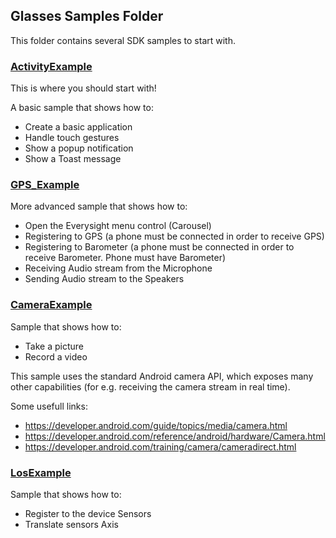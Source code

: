 ## Glasses Samples Folder

This folder contains several SDK samples to start with.

### [ActivityExample](https://github.com/everysight/SDK/tree/master/glasses/samples/ActivityExample)

This is where you should start with!

A basic sample that shows how to:
- Create a basic application 
- Handle touch gestures
- Show a popup notification
- Show a Toast message

### [GPS_Example](https://github.com/everysight/SDK/tree/master/glasses/samples/GPS_Example)

More advanced sample that shows how to:
- Open the Everysight menu control (Carousel)
- Registering to GPS (a phone must be connected in order to receive GPS)
- Registering to Barometer (a phone must be connected in order to receive Barometer. Phone must have Barometer)
- Receiving Audio stream from the Microphone
- Sending Audio stream to the Speakers

### [CameraExample](https://github.com/everysight/SDK/tree/master/glasses/samples/CameraExample)

Sample that shows how to:
- Take a picture
- Record a video

This sample uses the standard Android camera API, which exposes many other capabilities (for e.g. receiving the camera stream in real time).

Some usefull links:
- https://developer.android.com/guide/topics/media/camera.html
- https://developer.android.com/reference/android/hardware/Camera.html
- https://developer.android.com/training/camera/cameradirect.html

### [LosExample](https://github.com/everysight/SDK/tree/master/glasses/samples/LosExample)

Sample that shows how to:
- Register to the device Sensors
- Translate sensors Axis



